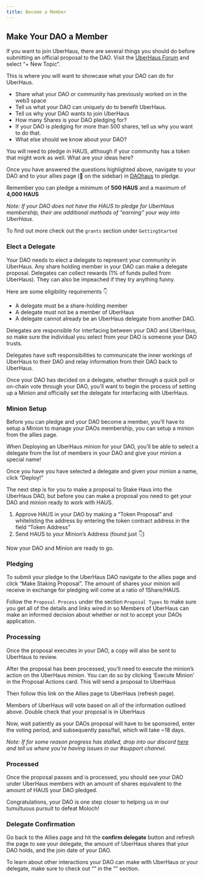 ```yaml
---
title: Become a Member
---
```



## Make Your DAO a Member
 
If you want to join UberHaus, there are several things you should do before submitting an official proposal to the DAO.
Visit the [UberHaus Forum](https://forum.daohaus.club/tags/c/uberhaus/58/membership) and select “+ New Topic”.

This is where you will want to showcase what your DAO can do for UberHaus.

- Share what your DAO or community has previously worked on in the web3 space
- Tell us what your DAO can uniquely do to benefit UberHaus.  
- Tell us why your DAO wants to join UberHaus
- How many Shares is your DAO pledging for?
- If your DAO is pledging for more than 500 shares, tell us why you want to do that.  
- What else should we know about your DAO?

You will need to pledge in HAUS, although if your community has a token that might work as well. What are your ideas here?
 
Once you have answered the questions highlighted above, navigate to your DAO and to your allies page (🤝 on the sidebar) in [DAOhaus](https://app.daohaus.club/explore) to pledge.
 
Remember you can pledge a minimum of **500 HAUS** and a maximum of **4,000 HAUS**
 
*Note: If your DAO does not have the HAUS to pledge for UberHaus membership, their are additional methods of “earning” your way into UberHaus.*
 
To find out more check out the `grants` section under `GettingStarted`
 
### Elect a Delegate
 
Your DAO needs to elect a delegate to represent your community in UberHaus. Any share holding member in your DAO can make a delegate proposal. Delegates can collect rewards (1% of funds pulled from UberHaus). They can also be impeached if they try anything funny.
 
Here are some eligibility requirements 👇

- A delegate must be a share-holding member
- A delegate must not be a member of UberHaus
- A delegate cannot already be an UberHaus delegate from another DAO.
 
Delegates are responsible for interfacing between your DAO and UberHaus, so make sure the individual you select from your DAO is someone your DAO trusts.  
 
Delegates have soft responsibilities to communicate the inner workings of UberHaus to their DAO and relay information from their DAO back to UberHaus.
 
Once your DAO has decided on a delegate, whether through a quick poll or on-chain vote through your DAO, you’ll want to begin the process of setting up a Minion and officially set the delegate for interfacing with UberHaus.
 
### Minion Setup
 
Before you can pledge and your DAO become a member, you’ll have to setup a Minion to manage your DAOs membership, you can setup a minion from the allies page.  
 
When Deploying an UberHaus minion for your DAO, you’ll be able to select a delegate from the list of members in your DAO and give your minion a special name!
 
Once you have you have selected a delegate and given your minion a name, click “Deploy!”
 
The next step is for you to make a proposal to Stake Haus into the UberHaus DAO, but before you can make a proposal you need to get your DAO and minion ready to work with HAUS.  
 
1. Approve HAUS in your DAO by making a “Token Proposal” and whitelisting the address by entering the token contract address in the field “Token Address”
2. Send HAUS to your Minion’s Address (found just 👇)
 
Now your DAO and Minion are ready to go. 
 
 
### Pledging 
 
To submit your pledge to the UberHaus DAO navigate to the allies page and click “Make Staking Proposal”.  The amount of shares your minion will receive in exchange for pledging will come at a ratio of 1Share/HAUS.
 
Follow the `Proposal Process` under the section `Proposal Types` to make sure you get all of the details and links wired in so Members of UberHaus can make an informed decision about whether or not to accept your DAOs application.
 
### Processing 
 
Once the proposal executes in your DAO, a copy will also be sent to UberHaus to review. 
 
After the proposal has been processed, you’ll need to execute the minion’s action on the UberHaus minion. You can do so by clicking ‘Execute Minion’ in the Proposal Actions card. This will send a proposal to UberHaus
 
Then follow this link on the Allies page to UberHaus (refresh page).
 
Members of UberHaus will vote based on all of the information outlined above.  Double check that your proposal is in UberHaus 
 
Now, wait patiently as your DAOs proposal will have to be sponsored, enter the voting period, and subsequently pass/fail, which will take ~18 days.  
 
*Note: If for some reason progress has stalled, drop into our discord [here](https://discord.gg/ucKwVQ4DD8) and tell us where you’re having issues in our <span class='channels'>#support</span> channel.*
 
### Processed
 
Once the proposal passes and is processed, you should see your DAO under UberHaus members with an amount of shares equivalent to the amount of HAUS your DAO pledged.
 
Congratulations, your DAO is one step closer to helping us in our tumultuous pursuit to defeat Moloch! 
 
### Delegate Confirmation
 
Go back to the Allies page and hit the **confirm delegate** button and refresh the page to see your delegate, the amount of UberHaus shares that your DAO holds, and the join date of your DAO. 
 
To learn about other interactions your DAO can make with UberHaus or your delegate, make sure to check out “” in the “” section. 
